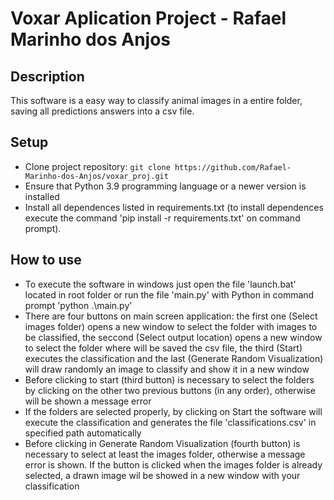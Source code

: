 # Voxar Aplication Project - Rafael Marinho dos Anjos

## Description
This software is a easy way to classify animal images in a entire folder, saving all predictions answers into a csv file.

## Setup
- Clone project repository: `git clone https://github.com/Rafael-Marinho-dos-Anjos/voxar_proj.git`
- Ensure that Python 3.9 programming language or a newer version is installed
- Install all dependences listed in requirements.txt (to install dependences execute the command 'pip install -r requirements.txt' on command prompt).

## How to use
- To execute the software in windows just open the file 'launch.bat' located in root folder or run the file 'main.py' with Python in command prompt 'python .\main.py'
- There are four buttons on main screen application: the first one (Select images folder) opens a new window to select the folder with images to be classified, the seccond (Select output location) opens a new window to select the folder where will be saved the csv file, the third (Start) executes the classification and the last (Generate Random Visualization) will draw randomly an image to classify and show it in a new window
- Before clicking to start (third button) is necessary to select the folders by clicking on the other two previous buttons (in any order), otherwise will be shown a message error
- If the folders are selected properly, by clicking on Start the software will execute the classification and generates the file 'classifications.csv' in specified path automatically
- Before clicking in Generate Random Visualization (fourth button) is necessary to select at least the images folder, otherwise a message error is shown. If the button is clicked when the images folder is already selected, a drawn image wil be showed in a new window with your classification